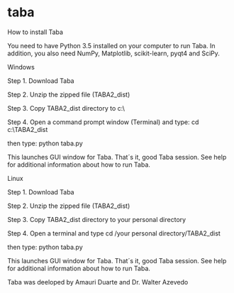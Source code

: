 # taba

How to install Taba

You need to have Python 3.5 installed on your computer to run Taba. In addition, you also need NumPy, Matplotlib, scikit-learn, pyqt4 and SciPy. 

Windows

Step 1. Download Taba 

Step 2. Unzip the zipped file (TABA2_dist) 

Step 3. Copy TABA2_dist directory to c:\ 

Step 4. Open a command prompt window (Terminal) and type: cd c:\TABA2_dist

then type: python taba.py

This launches GUI window for Taba. That´s it, good Taba session. See help for additional information about how to run Taba.

Linux

Step 1. Download Taba 

Step 2. Unzip the zipped file (TABA2_dist) 

Step 3. Copy TABA2_dist directory to your personal directory

Step 4. Open a terminal and type cd /your personal directory/TABA2_dist

then type: python taba.py

This launches GUI window for Taba. That´s it, good Taba session. See help for additional information about how to run Taba.


Taba was deeloped by Amauri Duarte and Dr. Walter Azevedo
